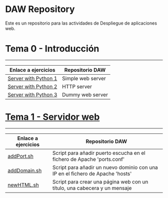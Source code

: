# DAW Repository
Este es un repositorio para las actividades de Despliegue de aplicaciones web.

# Tema 0 - Introducción
---
| Enlace a ejercicios | Repositorio DAW |
| ----------- | ----------- |
| [Server with Python 1](tema0/README.md) | Simple web server |
| [Server with Python 2](tema0/servidorpython2.py) | HTTP server |
| [Server with Python 3](tema0/dummypythonserver.py) | Dummy web server |

# [Tema 1 - Servidor web](https://github.com/JM10PRO/DAW/blob/main/tema1)
---
| Enlace a ejercicios | Repositorio DAW |
| ----------- | ----------- |
| [addPort.sh](https://github.com/JM10PRO/DAW/blob/main/tema1/addPort.sh) | Script para añadir puerto escucha en el fichero de Apache 'ports.conf' |
| [addDomain.sh](https://github.com/JM10PRO/DAW/blob/main/tema1/addDomain.sh) | Script para añadir un nuevo dominio con una IP en el fichero de Apache 'hosts' |
| [newHTML.sh](https://github.com/JM10PRO/DAW/blob/main/tema1/newHTML.sh) | Script para crear una página web con un título, una cabecera y un mensaje |
